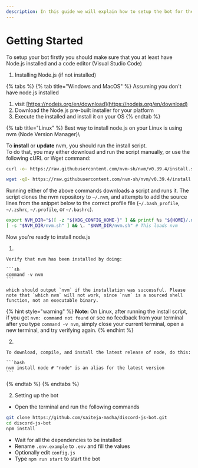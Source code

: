 ```yaml
---
description: In this guide we will explain how to setup the bot for the first time
---
```


# Getting Started

To setup your bot firstly you should make sure that you at least have Node.js installed and a code editor (Visual Studio Code)



1. Installing Node.js (if not installed)

{% tabs %}
{% tab title="Windows and MacOS" %}
Assuming you don't have node.js installed

1. visit [https://nodejs.org/en/download](https://nodejs.org/en/download)
2. Download the Node.js  pre-built installer for your platform
3. Execute the installed and install it on your OS
{% endtab %}

{% tab title="Linux" %}
Best way to install node.js on your Linux is using nvm (Node Version Manager)\


To **install** or **update** nvm, you should run the install script.\
To do that, you may either download and run the script manually, or use the following cURL or Wget command:

```sh
curl -o- https://raw.githubusercontent.com/nvm-sh/nvm/v0.39.4/install.sh | bash
```

```sh
wget -qO- https://raw.githubusercontent.com/nvm-sh/nvm/v0.39.4/install.sh | bash
```

Running either of the above commands downloads a script and runs it. The script clones the nvm repository to `~/.nvm`, and attempts to add the source lines from the snippet below to the correct profile file (`~/.bash_profile`, `~/.zshrc`, `~/.profile`, or `~/.bashrc`).

```sh
export NVM_DIR="$([ -z "${XDG_CONFIG_HOME-}" ] && printf %s "${HOME}/.nvm" || printf %s "${XDG_CONFIG_HOME}/nvm")"
[ -s "$NVM_DIR/nvm.sh" ] && \. "$NVM_DIR/nvm.sh" # This loads nvm
```

Now you're ready to install node.js

1.

    Verify that nvm has been installed by doing:

    ```sh
    command -v nvm
    ```

    which should output `nvm` if the installation was successful. Please note that `which nvm` will not work, since `nvm` is a sourced shell function, not an executable binary.

{% hint style="warning" %}
**Note:** On Linux, after running the install script, if you get `nvm: command not found` or see no feedback from your terminal after you type `command -v nvm`, simply close your current terminal, open a new terminal, and try verifying again.
{% endhint %}

2.

    To download, compile, and install the latest release of node, do this:

    ```bash
    nvm install node # "node" is an alias for the latest version
    ```
{% endtab %}
{% endtabs %}

2. Setting up the bot

* Open the terminal and run the following commands

```bash
git clone https://github.com/saiteja-madha/discord-js-bot.git
cd discord-js-bot
npm install
```

* Wait for all the dependencies to be installed
* Rename `.env.example` to `.env` and fill the values
* Optionally edit `config.js`
* Type `npm run start` to start the bot

